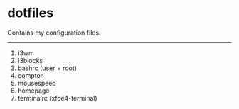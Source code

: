 # dotfiles
Contains my configuration files.

---

1. i3wm
2. i3blocks
3. bashrc (user + root)
4. compton
5. mousespeed
6. homepage
7. terminalrc (xfce4-terminal)
